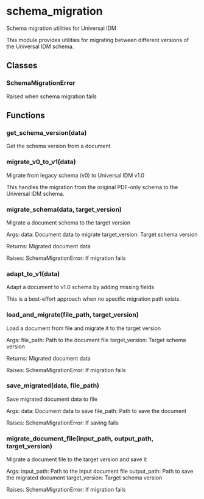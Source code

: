 # schema_migration

Schema migration utilities for Universal IDM

This module provides utilities for migrating between different versions of the Universal IDM schema.

## Classes

### SchemaMigrationError

Raised when schema migration fails

## Functions

### get_schema_version(data)

Get the schema version from a document

### migrate_v0_to_v1(data)

Migrate from legacy schema (v0) to Universal IDM v1.0

This handles the migration from the original PDF-only schema to the Universal IDM schema.

### migrate_schema(data, target_version)

Migrate a document schema to the target version

Args:
    data: Document data to migrate
    target_version: Target schema version

Returns:
    Migrated document data

Raises:
    SchemaMigrationError: If migration fails

### adapt_to_v1(data)

Adapt a document to v1.0 schema by adding missing fields

This is a best-effort approach when no specific migration path exists.

### load_and_migrate(file_path, target_version)

Load a document from file and migrate it to the target version

Args:
    file_path: Path to the document file
    target_version: Target schema version

Returns:
    Migrated document data

Raises:
    SchemaMigrationError: If migration fails

### save_migrated(data, file_path)

Save migrated document data to file

Args:
    data: Document data to save
    file_path: Path to save the document

Raises:
    SchemaMigrationError: If saving fails

### migrate_document_file(input_path, output_path, target_version)

Migrate a document file to the target version and save it

Args:
    input_path: Path to the input document file
    output_path: Path to save the migrated document
    target_version: Target schema version

Raises:
    SchemaMigrationError: If migration fails
